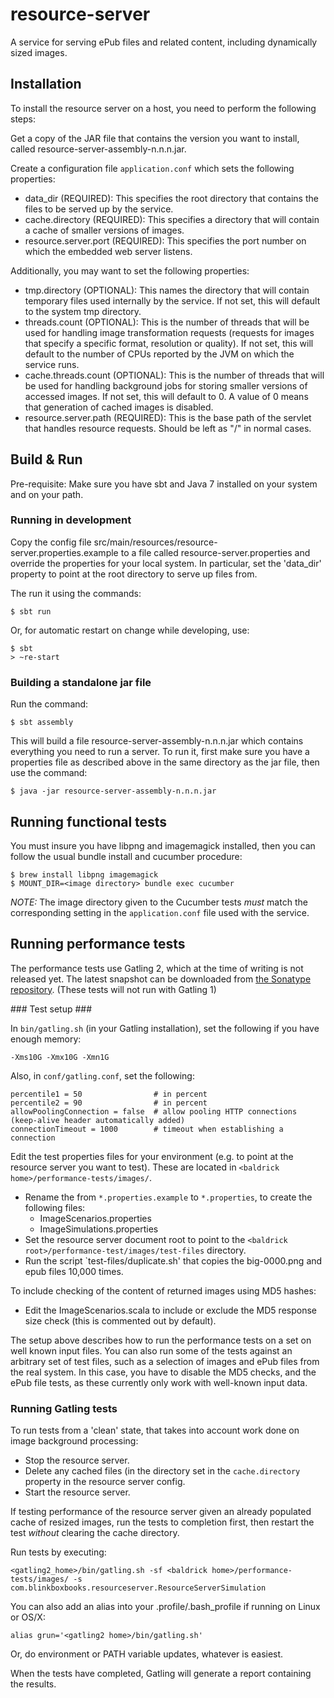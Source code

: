 # resource-server

A service for serving ePub files and related content, including dynamically sized images.

## Installation ##

To install the resource server on a host, you need to perform the following steps:

Get a copy of the JAR file that contains the version you want to install, called resource-server-assembly-n.n.n.jar.

Create a configuration file `application.conf` which sets the following properties:

* data_dir (REQUIRED): This specifies the root directory that contains the files to be served up by the service.
* cache.directory (REQUIRED): This specifies a directory that will contain a cache of smaller versions of images.
* resource.server.port (REQUIRED): This specifies the port number on which the embedded web server listens.

Additionally, you may want to set the following properties:

* tmp.directory (OPTIONAL): This names the directory that will contain temporary files used internally by the service. If not set, this will
default to the system tmp directory.
* threads.count (OPTIONAL): This is the number of threads that will be used for handling image transformation requests (requests for images 
that specify a specific format, resolution or quality). If not set, this will default to the number of CPUs reported by the JVM 
on which the service runs.
* cache.threads.count (OPTIONAL): This is the number of threads that will be used for handling background jobs for storing smaller versions
of accessed images. If not set, this will default to 0. A value of 0 means that generation of cached images is disabled.
* resource.server.path (REQUIRED): This is the base path of the servlet that handles resource requests. Should be left as "/"
in normal cases.

## Build & Run ##

Pre-requisite: Make sure you have sbt and Java 7 installed on your system and on your path.

### Running in development ###

Copy the config file src/main/resources/resource-server.properties.example to a file called resource-server.properties
and override the properties for your local system. In particular, set the 'data_dir' property to point at the root
directory to serve up files from.

The run it using the commands:

```
$ sbt run
```

Or, for automatic restart on change while developing, use:

```
$ sbt
> ~re-start
```

### Building a standalone jar file ###

Run the command:

```
$ sbt assembly
```

This will build a file resource-server-assembly-n.n.n.jar which contains everything you need to run a server. To run it, first
make sure you have a properties file as described above in the same directory as the jar file, then use the command:

```
$ java -jar resource-server-assembly-n.n.n.jar
```

## Running functional tests

You must insure you have libpng and imagemagick installed, then you can follow the usual bundle install and cucumber procedure:

```
$ brew install libpng imagemagick
$ MOUNT_DIR=<image directory> bundle exec cucumber
```

*NOTE:* The image directory given to the Cucumber tests *must* match the corresponding setting in the `application.conf` file used with the service. 

## Running performance tests

The performance tests use Gatling 2, which at the time of writing is not released yet. The latest snapshot can be downloaded
from [the Sonatype repository](https://oss.sonatype.org/content/repositories/snapshots/io/gatling/highcharts/gatling-charts-highcharts/2.0.0-SNAPSHOT/). (These tests will not run with Gatling 1)

### Test setup ###

In `bin/gatling.sh` (in your Gatling installation), set the following if you have enough memory:

```
-Xms10G -Xmx10G -Xmn1G
```

Also, in `conf/gatling.conf`, set the following:

```
percentile1 = 50				# in percent
percentile2 = 90				# in percent
allowPoolingConnection = false	# allow pooling HTTP connections (keep-alive header automatically added)
connectionTimeout = 1000		# timeout when establishing a connection
```

Edit the test properties files for your environment (e.g. to point at the resource server you want to test). These are located in `<baldrick home>/performance-tests/images/`.

* Rename the from `*.properties.example` to `*.properties`, to create the following files:
  * ImageScenarios.properties
  * ImageSimulations.properties
* Set the resource server document root to point to the `<baldrick root>/performance-test/images/test-files` directory.
* Run the script `test-files/duplicate.sh' that copies the big-0000.png and epub files 10,000 times.

To include checking of the content of returned images using MD5 hashes:

* Edit the ImageScenarios.scala to include or exclude the MD5 response size check (this is commented out by default).

The setup above describes how to run the performance tests on a set on well known input files. You can also run some of the tests against an arbitrary set of test files, such as a selection of images and ePub files from the real system. In this case, you have to disable the MD5 checks, and the ePub file tests, as these currently only work with well-known input data.


### Running Gatling tests ###

To run tests from a 'clean' state, that takes into account work done on image background processing:

* Stop the resource server.
* Delete any cached files (in the directory set in the `cache.directory` property in the resource server config.
* Start the resource server.

If testing performance of the resource server given an already populated cache of resized images, run the tests to completion first, then restart the test *without* clearing the cache directory.

Run tests by executing:

```
<gatling2_home>/bin/gatling.sh -sf <baldrick home>/performance-tests/images/ -s com.blinkboxbooks.resourceserver.ResourceServerSimulation
```

You can also add an alias into your .profile/.bash_profile if running on Linux or OS/X:

```
alias grun='<gatling2 home>/bin/gatling.sh'
```

Or,  do environment or PATH variable updates, whatever is easiest.

When the tests have completed, Gatling will generate a report containing the results.

